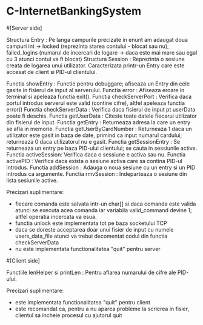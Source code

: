 # C-InternetBankingSystem


#[Server side]

Structura Entry : Pe langa campurile precizate in enunt am adaugat doua campuri int -> locked (reprezinta starea contului - blocat sau nu), failed_logins (numarul de incercari de logare -> daca este mai mare sau egal cu 3 atunci contul va fi blocat)
Structura Session : Reprezinta o sesiune creata de logarea unui utilizator. Caracterizata printr-un Entry care este accesat de client si PID-ul clientului.

Functia showEntry : Functie pentru debuggare; afiseaza un Entry din cele gasite in fisierul de input al serverului.
Functia error : Afiseaza eroare in terminal si apeleaza functia exit().
Functia checkServerPort : Verifica daca portul introdus serverul este valid (contine cifre), altfel apeleaza functia error()
Functia checkServerData : Verifica daca fisierul de input pt userData poate fi deschis.
Functia getUserData : Citeste toate datele fiecarui utilizator din fisierul de input.
Functia getEntry : Returneaza adresa la care un entry se afla in memorie.
Functia getUserByCardNumber : Returneaza 1 daca un utilizator este gasit in baza de date, primind ca input numarul cardului; returneaza 0 daca utilizatorul nu e gasit.
Functia getSessionEntry : Se returneaza un entry pe baza PID-ului clientului; se cauta in sessiunile active.
Functia activeSession: Verifica daca o sessiune e activa sau nu.
Functia activePID : Verifica daca exista o sesiune activa care sa contina PID-ul introdus.
Functia addSession : Adauga o noua sesiune cu un entry si un PID introdus ca argumente.
Functia rmvSession : Indeparteaza o sesiune din lista sesiunile active.

Precizari suplimentare: 
- fiecare comanda este salvata intr-un char[] si daca comanda este valida atunci se executa acea comanda iar variabila valid_command devine 1; altfel operatia incercata va esua.
- functia unlock este implementata tot pe baza socketului TCP
- daca se doreste acceptarea doar unui fisier de input cu numele users_data_file atunci va trebui decomentat codul din functia checkServerData
- nu este implementata functionalitatea "quit" pentru server

#[Client side]

Functiile lenHelper si printLen : Pentru aflarea numarului de cifre ale PID-ului.

Precizari suplimentare: 
- este implementata functionalitatea "quit" pentru client
- este recomandat ca, pentru a nu aparea probleme la scrierea in fisier, clientul sa incheie procesul cu ajutorul quit
